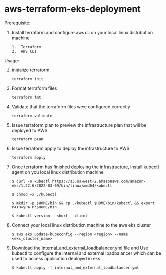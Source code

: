 # aws-terraform-eks-deployment

Prerequisite:

1.  Install terraform and configure aws cli on your local linux distribution machine
    
        1.  Terraform
        2.  AWS CLI

Usage:
 
2.  Initialize terraform
    
        terraform init

2.  Format terraform files
    
        terraform fmt
    
3.  Validate that the terraform files were configured correctly
    
        terraform validate

4.  Issue terraform plan to preview the infrastructure plan that will be deployed to AWS
    
        terraform plan

5.  Issue terraform apply to deploy the infrastructure to AWS
    
        terraform apply

6.  Once terraform has finished deploying the infrastructure, install kubectl agent on you local linux distribution machine
      
        $ curl -o kubectl https://s3.us-west-2.amazonaws.com/amazon-eks/1.22.6/2022-03-09/bin/linux/amd64/kubectl
        
        $ chmod +x ./kubectl
        
        $ mkdir -p $HOME/bin && cp ./kubectl $HOME/bin/kubectl && export PATH=$PATH:$HOME/bin
        
        $ kubectl version --short --client
      
7.  Connect your local linux distribution machine to the aws eks cluster
        
        $ aws eks update-kubeconfig --region <region> --name <eks_cluster_name>
        
8.  Download the internal_and_external_loadbalancer.yml file and Use kubectl to configure the internal and external loadbalancer which can be used to access application deployed in eks

        $ kubectl apply -f internal_and_external_loadbalancer.yml
